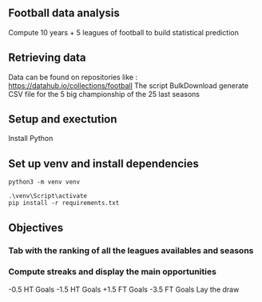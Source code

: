 ## Football data analysis

Compute 10 years + 5 leagues of football to build statistical prediction

## Retrieving data
Data can be found on repositories like : https://datahub.io/collections/football
The script BulkDownload generate CSV file for the 5 big championship of the 25 last seasons

## Setup and exectution

Install Python

## Set up venv and install dependencies

```shell
python3 -m venv venv
```

```shell
.\venv\Script\activate
pip install -r requirements.txt
```


## Objectives 

### Tab with the ranking of all the leagues availables and seasons
### Compute streaks and display the main opportunities

-0.5 HT Goals
-1.5 HT Goals
+1.5 FT Goals
-3.5 FT Goals
Lay the draw
